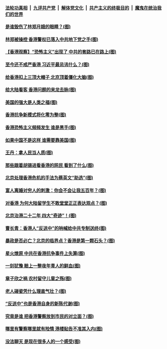 ####  [法轮功真相](../../../../basic/blob/master/README.md?t=08151516) &nbsp;|&nbsp; [九评共产党](../../../../9ping.md/blob/master/README.md?t=08151516) &nbsp;|&nbsp; [解体党文化](../../../../jtdwh.md/blob/master/README.md?t=08151516)  &nbsp;|&nbsp; [共产主义的终极目的](../../../../gczydzjmd.md/blob/master/README.md?t=08151516) &nbsp;|&nbsp; [魔鬼在统治我们的世界](../../../../mgztzwmdsj.md/blob/master/README.md?t=08151516) 

#### [是谁毁伤了林郑月娥的眼睛？(图)](../pages/p4/903740.md?t=08151516) 

#### [林郑被操控 香港警权已落入中共地下党之手(图)](../pages/p4/903662.md?t=08151516) 

#### [【香港观察】“恐怖主义”出现了 中共的套路已在路上(图)](../pages/p4/903633.md?t=08151516) 

#### [至今还不戒严香港 习近平最忌讳什么？(图)](../pages/p4/903639.md?t=08151516) 

#### [给香港扣上三顶大帽子 北京顶着僵化大脑(图)](../pages/p4/903636.md?t=08151516) 

#### [给大陆看客 香港问题的来龙去脉(图)](../pages/p4/903527.md?t=08151516) 

#### [美国的强大是人类之福(图)](../pages/p4/903785.md?t=08151516) 

#### [香港抗争新模式将化零为整(图)](../pages/p4/903766.md?t=08151516) 

#### [香港恐怖主义频频发生 谁是黑手(图)](../pages/p4/903753.md?t=08151516) 

#### [如果中国不是这样 谁需要靠美国(图)](../pages/p4/903747.md?t=08151516) 

#### [王丹：拿人民当人质(图)](../pages/p4/903649.md?t=08151516) 

#### [那些跟着胡锡进看香港的网民 看到了什么(图)](../pages/p4/903644.md?t=08151516) 

#### [北京处理香港危机的手法为蔡英文“助选”(图)](../pages/p4/903640.md?t=08151516) 

#### [富人离婚对穷人的刺激：你会不会让我五百年？(图)](../pages/p4/903520.md?t=08151516) 

#### [对香港 为何大陆留学生不敢堂堂正正表达观点？(图)](../pages/p4/903515.md?t=08151516) 

#### [北京治港二十二年 四大“奇迹”！(图)](../pages/p4/903512.md?t=08151516) 

#### [曹长青：香港人“反送中”的呐喊给中共专制送终(图)](../pages/p4/903510.md?t=08151516) 

#### [暴政是否必亡？北京的临界点？香港是第一颗石头？(图)](../pages/p4/903509.md?t=08151516) 

#### [星火燎原 中共在香港抗争事件上失算(图)](../pages/p4/903446.md?t=08151516) 

#### [一刻犹豫 赔上一整夜年青人的鲜血(图)](../pages/p4/903401.md?t=08151516) 

#### [章子欣之祸 农村留守儿童之殇(图)](../pages/p4/903390.md?t=08151516) 

#### [老人碰瓷凭什么理直气壮？(图)](../pages/p4/903387.md?t=08151516) 

#### [“反送中”也是香港自身的新陈代谢(图)](../pages/p4/903382.md?t=08151516) 

#### [究竟是谁 把香港警察放到市民的对立面？(图)](../pages/p4/903380.md?t=08151516) 

#### [哪里有警察哪里就有险情 港楼贴告不准其入内(图)](../pages/p4/903383.md?t=08151516) 

#### [没法聊天 是现在很多人的一个感受(图)](../pages/p4/903376.md?t=08151516) 


